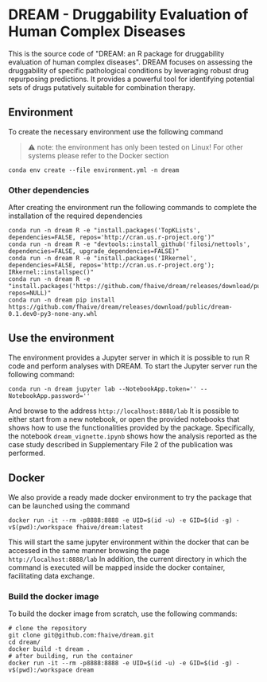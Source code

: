 # DREAM  - Druggability Evaluation of Human Complex Diseases
This is the source code of "DREAM: an R package for druggability evaluation of human complex diseases".
DREAM focuses on assessing the druggability of specific pathological conditions by leveraging robust drug repurposing predictions.
It provides a powerful tool for identifying potential sets of drugs putatively suitable for combination therapy.
## Environment
To create the necessary environment use the following command 
> :warning: note: the environment has only been tested on Linux! For other systems please refer to the Docker section
```
conda env create --file environment.yml -n dream
```
### Other dependencies
After creating the environment run the following commands to complete the installation of the required dependencies

```
conda run -n dream R -e "install.packages('TopKLists', dependencies=FALSE, repos='http://cran.us.r-project.org')"
conda run -n dream R -e "devtools::install_github('filosi/nettools', dependencies=FALSE, upgrade_dependencies=FALSE)"
conda run -n dream R -e "install.packages('IRkernel', dependencies=FALSE, repos='http://cran.us.r-project.org'); IRkernel::installspec()"
conda run -n dream R -e "install.packages('https://github.com/fhaive/dream/releases/download/public/DREAM_0.1.0.tar.gz', repos=NULL)"
conda run -n dream pip install https://github.com/fhaive/dream/releases/download/public/dream-0.1.dev0-py3-none-any.whl
```
## Use the environment
The environment provides a Jupyter server in which it is possible to run R code and perform analyses with DREAM.
To start the Jupyter server run the following command:
```
conda run -n dream jupyter lab --NotebookApp.token='' --NotebookApp.password=''
```
And browse to the address `http://localhost:8888/lab`
It is possible to either start from a new notebook, or open the provided notebooks that shows how to use the functionalities provided by the package.
Specifically, the notebook `dream_vignette.ipynb` shows how the analysis reported as the case study described in Supplementary File 2 of the publication was performed.

## Docker
We also provide a ready made docker environment to try the package that can be launched using the command
```
docker run -it --rm -p8888:8888 -e UID=$(id -u) -e GID=$(id -g) -v$(pwd):/workspace fhaive/dream:latest
```
This will start the same jupyter environment within the docker that can be accessed in the same manner browsing the page `http://localhost:8888/lab`
In addition, the current directory in which the command is executed will be mapped inside the docker container, facilitating data exchange.

### Build the docker image
To build the docker image from scratch, use the following commands:
```
# clone the repository
git clone git@github.com:fhaive/dream.git
cd dream/
docker build -t dream .
# after building, run the container
docker run -it --rm -p8888:8888 -e UID=$(id -u) -e GID=$(id -g) -v$(pwd):/workspace dream
```